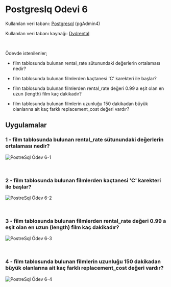 # **Postgreslq Odevi 6**

Kullanılan veri tabanı:  [Postgresql](https://www.postgresql.org/) (pgAdmin4)

Kullanılan veri tabanı kaynağı: [Dvdrental](https://www.postgresqltutorial.com/postgresql-sample-database/)

<br>

Ödevde istenilenler;
* film tablosunda bulunan rental_rate sütunundaki değerlerin ortalaması nedir?

* film tablosunda bulunan filmlerden kaçtanesi 'C' karekteri ile başlar?

* film tablosunda bulunan filmlerden rental_rate değeri 0.99 a eşit olan en uzun (length) film kaç dakikadır?

* film tablosunda bulunan filmlerin uzunluğu 150 dakikadan büyük olanlarına ait kaç farklı replacement_cost değeri vardır?


## **Uygulamalar**

### 1 - film tablosunda bulunan rental_rate sütunundaki değerlerin ortalaması nedir?
![PostreSql Ödev 6-1](https://raw.githubusercontent.com/osmantuysuz/kodluyoruzilkrepo/main/img/postgreSql%20Ödev-6/sqlOdev6-1.png)

<br>

### 2 - film tablosunda bulunan filmlerden kaçtanesi 'C' karekteri ile başlar?
![PostreSql Ödev 6-2](https://raw.githubusercontent.com/osmantuysuz/kodluyoruzilkrepo/main/img/postgreSql%20Ödev-6/sqlOdev6-2.png)

<br>

### 3 - film tablosunda bulunan filmlerden rental_rate değeri 0.99 a eşit olan en uzun (length) film kaç dakikadır?
![PostreSql Ödev 6-3](https://raw.githubusercontent.com/osmantuysuz/kodluyoruzilkrepo/main/img/postgreSql%20Ödev-6/sqlOdev6-3.png)

<br>

### 4 - film tablosunda bulunan filmlerin uzunluğu 150 dakikadan büyük olanlarına ait kaç farklı replacement_cost değeri vardır?
![PostreSql Ödev 6-4](https://raw.githubusercontent.com/osmantuysuz/kodluyoruzilkrepo/main/img/postgreSql%20Ödev-6/sqlOdev6-4.png)